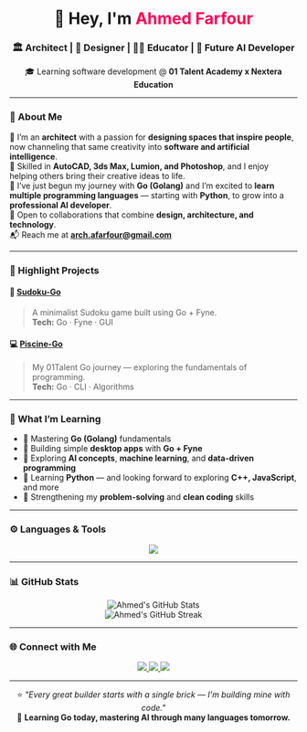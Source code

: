 <h1 align="center">👋 Hey, I'm <span style="color:#ff0055;">Ahmed Farfour</span></h1>

<h3 align="center">🏛️ Architect | 🎨 Designer | 👨‍🏫 Educator | 🤖 Future AI Developer</h3>

<p align="center">
  🎓 Learning software development @ <strong>01 Talent Academy x Nextera Education</strong>  
</p>

---

### 🧭 About Me  

💫 I’m an **architect** with a passion for **designing spaces that inspire people**, now channeling that same creativity into **software and artificial intelligence**.  
🧱 Skilled in **AutoCAD, 3ds Max, Lumion, and Photoshop**, and I enjoy helping others bring their creative ideas to life.  
🚀 I’ve just begun my journey with **Go (Golang)** and I’m excited to **learn multiple programming languages** — starting with **Python**, to grow into a **professional AI developer**.  
🤝 Open to collaborations that combine **design, architecture, and technology**.  
📬 Reach me at **arch.afarfour@gmail.com**

---

### 🧩 Highlight Projects  

#### 🧠 [Sudoku-Go](https://github.com/AFarfourCode/Sudoku-Game)  
> A minimalist Sudoku game built using Go + Fyne.  
> **Tech:** Go · Fyne · GUI  

#### 💻 [Piscine-Go](https://github.com/AFarfourCode/piscine-go)  
> My 01Talent Go journey — exploring the fundamentals of programming.  
> **Tech:** Go · CLI · Algorithms  

---

### 🌱 What I’m Learning  

- 📘 Mastering **Go (Golang)** fundamentals  
- 🧩 Building simple **desktop apps** with **Go + Fyne**  
- 🤖 Exploring **AI concepts**, **machine learning**, and **data-driven programming**  
- 🐍 Learning **Python** — and looking forward to exploring **C++, JavaScript**, and more  
- 🧠 Strengthening my **problem-solving** and **clean coding** skills  

---

### ⚙️ Languages & Tools  

<p align="center">
  <img src="https://skillicons.dev/icons?i=go,python,git,github,autocad,ps,vscode" />
</p>

---

### 📊 GitHub Stats  

<p align="center">
  <img src="https://github-readme-stats.vercel.app/api?username=AFarfourCode&show_icons=true&theme=tokyonight" alt="Ahmed's GitHub Stats" />
  <br/>
  <img src="https://github-readme-streak-stats.herokuapp.com/?user=AFarfourCode&theme=tokyonight" alt="Ahmed's GitHub Streak" />
</p>

---

### 🌐 Connect with Me  

<p align="center">
  <a href="mailto:arch.afarfour@gmail.com">
    <img src="https://img.shields.io/badge/Email-D14836?style=for-the-badge&logo=gmail&logoColor=white">
  </a>
  <a href="https://www.linkedin.com/in/ahmed-farfour-65a196187/">
    <img src="https://img.shields.io/badge/LinkedIn-0077B5?style=for-the-badge&logo=linkedin&logoColor=white">
  </a>
  <a href="https://github.com/AFarfourCode">
    <img src="https://img.shields.io/badge/GitHub-181717?style=for-the-badge&logo=github&logoColor=white">
  </a>
</p>

---

<p align="center">
  ⭐ <em>"Every great builder starts with a single brick — I’m building mine with code."</em>  
  <br/>  
  🧩 <strong>Learning Go today, mastering AI through many languages tomorrow.</strong>
</p>


